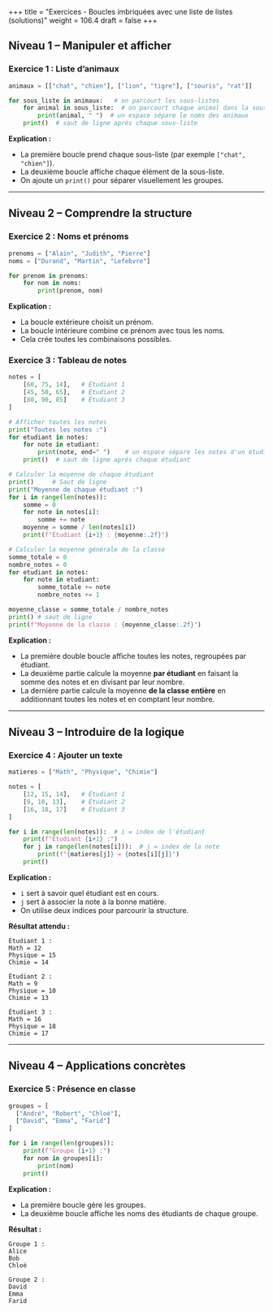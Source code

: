 +++
title = "Exercices - Boucles imbriquées avec une liste de listes (solutions)"
weight = 106.4
draft = false
+++


## Niveau 1 – Manipuler et afficher
<!--
### Exercice 1 : Table de nombres

```python
for i in range(3):  # 3 lignes
    for j in range(1, 4):  # nombres de 1 à 3
        print(j, end=" ")
    print()  # saut de ligne à la fin de chaque ligne
```

**Explication :**

* La première boucle `for i in range(3)` crée 3 lignes.
* La deuxième boucle `for j in range(1, 4)` parcourt les nombres de 1 à 3.
* `print(j, end=" ")` permet d’afficher sur la même ligne.
* `print()` seul sert à passer à la ligne suivante.
-->

### Exercice 1 : Liste d’animaux

```python
animaux = [["chat", "chien"], ["lion", "tigre"], ["souris", "rat"]]

for sous_liste in animaux:   # on parcourt les sous-listes
    for animal in sous_liste:  # on parcourt chaque animal dans la sous-liste
        print(animal, " ")	# un espace sépare le noms des animaux
    print()  # saut de ligne après chaque sous-liste
```

**Explication :**

* La première boucle prend chaque sous-liste (par exemple `["chat", "chien"]`).
* La deuxième boucle affiche chaque élément de la sous-liste.
* On ajoute un `print()` pour séparer visuellement les groupes.

---

## Niveau 2 – Comprendre la structure

### Exercice 2 : Noms et prénoms

```python
prenoms = ["Alain", "Judith", "Pierre"]
noms = ["Durand", "Martin", "Lefebvre"]

for prenom in prenoms:
    for nom in noms:
        print(prenom, nom)
```

**Explication :**

* La boucle extérieure choisit un prénom.
* La boucle intérieure combine ce prénom avec tous les noms.
* Cela crée toutes les combinaisons possibles.


### Exercice 3 : Tableau de notes

```python
notes = [
    [60, 75, 14],   # Étudiant 1
    [45, 50, 65],   # Étudiant 2
    [80, 90, 85]    # Étudiant 3
]

# Afficher toutes les notes
print("Toutes les notes :")
for etudiant in notes:
    for note in etudiant:
        print(note, end=" ")	# un espace sépare les notes d'un étudiant
    print()  # saut de ligne après chaque étudiant

# Calculer la moyenne de chaque étudiant
print()		# Saut de ligne
print("Moyenne de chaque étudiant :")
for i in range(len(notes)):
    somme = 0
    for note in notes[i]:
        somme += note
    moyenne = somme / len(notes[i])
    print(f"Étudiant {i+1} : {moyenne:.2f}")

# Calculer la moyenne générale de la classe
somme_totale = 0
nombre_notes = 0
for etudiant in notes:
    for note in etudiant:
        somme_totale += note
        nombre_notes += 1

moyenne_classe = somme_totale / nombre_notes
print()	# saut de ligne
print(f"Moyenne de la classe : {moyenne_classe:.2f}")
```

**Explication :**

* La première double boucle affiche toutes les notes, regroupées par étudiant.
* La deuxième partie calcule la moyenne **par étudiant** en faisant la somme des notes et en divisant par leur nombre.
* La dernière partie calcule la moyenne **de la classe entière** en additionnant toutes les notes et en comptant leur nombre.

---

## Niveau 3 – Introduire de la logique

### Exercice 4 : Ajouter un texte

```python
matieres = ["Math", "Physique", "Chimie"]

notes = [
    [12, 15, 14],   # Étudiant 1
    [9, 10, 13],    # Étudiant 2
    [16, 18, 17]    # Étudiant 3
]

for i in range(len(notes)):  # i = index de l'étudiant
    print(f"Étudiant {i+1} :")
    for j in range(len(notes[i])):  # j = index de la note
        print(f"{matieres[j]} = {notes[i][j]}")
    print()
```

**Explication :**

* `i` sert à savoir quel étudiant est en cours.
* `j` sert à associer la note à la bonne matière.
* On utilise deux indices pour parcourir la structure.

**Résultat attendu :**

```
Étudiant 1 :
Math = 12
Physique = 15
Chimie = 14

Étudiant 2 :
Math = 9
Physique = 10
Chimie = 13

Étudiant 3 :
Math = 16
Physique = 18
Chimie = 17
```

---

<!--

### Exercice 6 : Étoiles

```python
for i in range(1, 5):  # lignes de 1 à 4
    for j in range(i):  # répète i fois
        print("*", end=" ")
    print()  # nouvelle ligne
```

**Explication :**

* La ligne 1 affiche 1 étoile, la ligne 2 affiche 2 étoiles, etc.
* `end=" "` évite le saut de ligne automatique.

**Résultat :**
```
* 
* * 
* * * 
* * * * 
```

---

<!--
### Exercice 7 : Grille de multiplication

```python
for i in range(1, 6):  # lignes
    for j in range(1, 6):  # colonnes
        print(i * j, end="\t")  # tabulation pour aligner
    print()
```

**Explication :**

* Chaque ligne correspond à un multiplicateur `i`.
* Chaque colonne correspond à un multiplicateur `j`.
* Le produit est affiché sous forme de tableau.

**Résultat :**

```
1	2	3	4	5	
2	4	6	8	10	
3	6	9	12	15	
4	8	12	16	20	
5	10	15	20	25
```
-->

## Niveau 4 – Applications concrètes

### Exercice 5 : Présence en classe

```python
groupes = [
  ["André", "Robert", "Chloé"],
  ["David", "Emma", "Farid"]
]

for i in range(len(groupes)):
    print(f"Groupe {i+1} :")
    for nom in groupes[i]:
        print(nom)
    print()
```

**Explication :**

* La première boucle gère les groupes.
* La deuxième boucle affiche les noms des étudiants de chaque groupe.

**Résultat :**

```
Groupe 1 :
Alice
Bob
Chloé

Groupe 2 :
David
Emma
Farid
```
<!--
---

### Exercice 9 : Matrice identité

```python
for i in range(4):  # lignes
    for j in range(4):  # colonnes
        if i == j:
            print(1, end=" ")
        else:
            print(0, end=" ")
    print()
```

**Explication :**

* Dans une matrice identité, les diagonales sont remplies de 1.
* Les autres cases sont remplies de 0.

**Résultat :**

```
1 0 0 0 
0 1 0 0 
0 0 1 0 
0 0 0 1 
```

---

## Niveau 5 – Défis

### Défi 1 : Triangle de nombres

```python
for i in range(1, 5):  # 4 lignes
    for j in range(1, i+1):  # va jusqu’au numéro de la ligne
        print(j, end=" ")
    print()
```

**Explication :**

* La ligne 1 affiche "1".
* La ligne 2 affiche "1 2".
* La ligne 3 affiche "1 2 3", etc.

**Résultat :**

```
1 
1 2 
1 2 3 
1 2 3 4 
```

---

### Défi 2 : Table de conversion Celsius → Fahrenheit

```python
celsius = [0, 10, 20, 30]

for C in celsius:
    F = C * 9/5 + 32
    print(f"{C} °C = {F} °F")
```

**Explication :**

* On applique la formule de conversion pour chaque valeur.
* La boucle parcourt la liste `celsius`.

**Résultat :**

```
0 °C = 32.0 °F
10 °C = 50.0 °F
20 °C = 68.0 °F
30 °C = 86.0 °F
```

---

## Niveau 3 – Exercices intermédiaires

### Exercice 6 – Carré numérique

*Objectif :* Créer une grille carrée avec des nombres.

```python
n = 4
for i in range(1, n + 1):        # pour chaque ligne
    ligne = []                   # on prépare une liste vide
    for j in range(1, n + 1):    # on ajoute les nombres de 1 à n
        ligne.append(j)
    print(ligne)                 # on affiche la ligne complète
```

**Explication :**

* La boucle `for i` gère les lignes.
* La boucle `for j` ajoute les nombres dans la ligne.
* On affiche chaque ligne à la fin.

---

### Exercice 7 – Grille d'étoiles

*Objectif :* Afficher une grille carrée remplie d’étoiles.

```python
n = 5
for i in range(n):               # répéter pour chaque ligne
    ligne = []
    for j in range(n):           # ajouter une étoile dans la ligne
        ligne.append("*")
    print(" ".join(ligne))       # afficher la ligne avec des espaces
```

**Explication :**

* On utilise deux boucles pour créer une grille `n × n`.
* La fonction `" ".join(ligne)` transforme la liste en chaîne de caractères avec des espaces.

---

### Exercice 8 – Matrice identité simplifiée

*Objectif :* Créer une matrice identité avec des 1 sur la diagonale et 0 ailleurs.

```python
n = 4
for i in range(n):               # lignes
    ligne = []
    for j in range(n):           # colonnes
        if i == j:               # condition pour la diagonale
            ligne.append(1)
        else:
            ligne.append(0)
    print(ligne)
```

**Explication :**

* Quand `i == j`, on est sur la diagonale → on met 1.
* Sinon, on met 0.

---

## Niveau 4 – Exercices avancés

### Exercice 9 – Table de multiplication

*Objectif :* Construire une table de multiplication.

```python
n = 5
for i in range(1, n + 1):        # chaque ligne correspond à un nombre
    ligne = []
    for j in range(1, n + 1):    # multiplication avec les colonnes
        ligne.append(i * j)
    print(ligne)
```

**Explication :**

* `i` est le multiplicateur des lignes.
* `j` varie de 1 à n pour donner tous les produits.

---

### Exercice 10 – Triangle numérique

*Objectif :* Afficher un triangle où chaque ligne contient les nombres croissants.

```python
n = 5
for i in range(1, n + 1):        # nombre de lignes
    ligne = []
    for j in range(1, i + 1):    # de 1 jusqu’à i
        ligne.append(j)
    print(ligne)
```

**Explication :**

* Chaque ligne s’allonge d’un nombre supplémentaire.
* La boucle interne dépend de `i`, donc plus on descend, plus il y a de nombres.

---

### Exercice 11 – Triangle d’étoiles centré

*Objectif :* Afficher un triangle isocèle d’étoiles.

```python
n = 5
for i in range(1, n + 1):
    espace = " " * (n - i)         # espaces pour centrer
    etoiles = "*" * (2 * i - 1)    # formule pour obtenir 1, 3, 5, ...
    print(espace + etoiles + espace)
```

**Explication :**

* On ajoute des espaces pour centrer les étoiles.
* La largeur augmente de 2 à chaque ligne (`2*i - 1`).

---

## Niveau 5 – Défis

### Exercice 12 – Damier noir et blanc

*Objectif :* Construire un damier avec alternance X et O.

```python
n = 8
for i in range(n):                 # lignes
    ligne = []
    for j in range(n):             # colonnes
        if (i + j) % 2 == 0:       # somme paire → X
            ligne.append("X")
        else:                      # somme impaire → O
            ligne.append("O")
    print(" ".join(ligne))
```

**Explication :**

* Le damier alterne grâce à `(i + j) % 2`.
* Pair → `X`, impair → `O`.

---

### Exercice 13 – Triangle de Pascal simplifié

*Objectif :* Générer les 5 premières lignes du triangle de Pascal.

```python
n = 5
triangle = []

for i in range(n):
    ligne = [1] * (i + 1)               # on commence avec des 1
    for j in range(1, i):
        ligne[j] = triangle[i - 1][j - 1] + triangle[i - 1][j]
    triangle.append(ligne)

for ligne in triangle:
    print(ligne)
```

**Explication :**

* Chaque ligne commence et finit par 1.
* Les autres valeurs sont la somme des deux nombres au-dessus.

---

### Exercice 14 – Mot croisé

*Objectif :* Écrire un mot horizontalement et verticalement dans une grille.

```python
mot = "PYTHON"
n = len(mot)

for i in range(n):
    ligne = []
    for j in range(n):
        if i == j:                   # diagonale
            ligne.append(mot[i])
        elif i == n // 2:            # ligne centrale
            ligne.append(mot[j])
        elif j == n // 2:            # colonne centrale
            ligne.append(mot[i])
        else:
            ligne.append(".")
    print(" ".join(ligne))
```

**Explication :**

* Diagonale : lettres du mot.
* Ligne centrale : mot écrit en entier.
* Colonne centrale : mot écrit verticalement.
* Sinon, on met un `.` pour remplir.

-->


